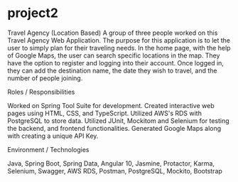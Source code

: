 # project2

Travel Agency (Location Based)
A group of three people worked on this Travel Agency Web Application. The purpose for this application is to let the user to simply plan for their traveling needs.
In the home page, with the help of Google Maps, the user can search specific locations in the map.
They have the option to register and logging into their account. Once logged in, they can add the destination name, the date they wish to travel, and the number of people joining.

Roles / Responsibilities 

Worked on Spring Tool Suite for development.
Created interactive web pages using HTML, CSS, and TypeScript.
Utilized AWS's RDS with PostgreSQL to store data.
Utilized JUnit, Mockitom and Selenium for testing the backend, and frontend functionalities.
Generated Google Maps along with creating a unique API Key.

Environment / Technologies 

Java, Spring Boot, Spring Data, Angular 10, Jasmine, Protactor, Karma, Selenium, Swagger, AWS RDS, Postman, PostgreSQL, Mockito, Bootstrap
